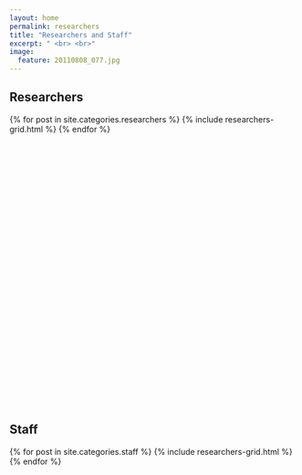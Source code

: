 ```yaml
---
layout: home
permalink: researchers
title: "Researchers and Staff"
excerpt: " <br> <br>"
image:
  feature: 20110808_077.jpg
---
```

<h2 class="post-title">Researchers</h2>
<div class="tiles">
{% for post in site.categories.researchers %}
	{% include researchers-grid.html %}
{% endfor %}
</div><!-- /.tiles -->
<br><br><br><br><br><br><br><br><br><br><br><br><br><br>
<br><br><br><br><br><br><br><br><br><br><br><br><br><br>

<div><h2 class="post-title">Staff</h2></div>
<div class="tiles">
{% for post in site.categories.staff %}
	{% include researchers-grid.html %}
{% endfor %}
</div><!-- /.tiles -->
